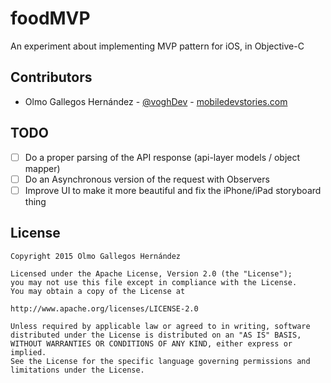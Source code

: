 # foodMVP
An experiment about implementing MVP pattern for iOS, in Objective-C

Contributors
------------

* Olmo Gallegos Hernández - [@voghDev][1] - [mobiledevstories.com][2]

TODO
----

- [ ] Do a proper parsing of the API response (api-layer models / object mapper)
- [ ] Do an Asynchronous version of the request with Observers
- [ ] Improve UI to make it more beautiful and fix the iPhone/iPad storyboard thing

[1]: http://twitter.com/voghDev
[2]: http://www.mobiledevstories.com

License
-------

    Copyright 2015 Olmo Gallegos Hernández

    Licensed under the Apache License, Version 2.0 (the "License");
    you may not use this file except in compliance with the License.
    You may obtain a copy of the License at

    http://www.apache.org/licenses/LICENSE-2.0

    Unless required by applicable law or agreed to in writing, software
    distributed under the License is distributed on an "AS IS" BASIS,
    WITHOUT WARRANTIES OR CONDITIONS OF ANY KIND, either express or implied.
    See the License for the specific language governing permissions and
    limitations under the License.
